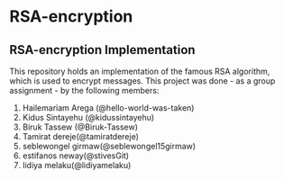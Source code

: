 # RSA-encryption
## RSA-encryption Implementation
This repository holds an implementation of the famous RSA algorithm, which is used to encrypt messages. This project was done - as a group assignment - by the following members:
1. Hailemariam Arega (@hello-world-was-taken)
2. Kidus Sintayehu (@kidussintayehu)
3. Biruk Tassew (@Biruk-Tassew)
4. Tamirat dereje(@tamiratdereje)
5. seblewongel girmaw(@seblewongel15girmaw)
6. estifanos neway(@stivesGit)
7. lidiya melaku(@lidiyamelaku)

